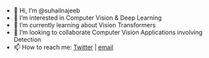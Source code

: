 - 👋 Hi, I’m @suhailnajeeb
- 👀 I’m interested in Computer Vision & Deep Learning
- 🌱 I’m currently learning about Vision Transformers
- 💞️ I’m looking to collaborate Computer Vision Applications involving Detection
- 📫 How to reach me: [Twitter](https://twitter.com/najeeb_suhail) | [email](mailto:suhailnajeeb@protonmail.com)

<!---
suhailnajeeb/suhailnajeeb is a ✨ special ✨ repository because its `README.md` (this file) appears on your GitHub profile.
You can click the Preview link to take a look at your changes.
--->
